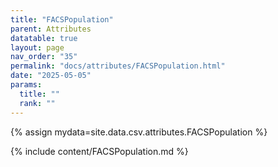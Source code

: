 ```yaml
---
title: "FACSPopulation"
parent: Attributes
datatable: true
layout: page
nav_order: "35"
permalink: "docs/attributes/FACSPopulation.html"
date: "2025-05-05"
params:
  title: ""
  rank: ""
---
```

{% assign mydata=site.data.csv.attributes.FACSPopulation %} 

{% include content/FACSPopulation.md %}
